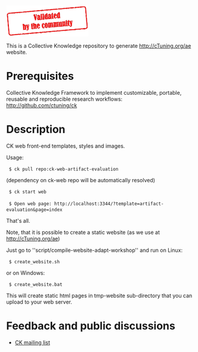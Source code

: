 ![logo](https://github.com/ctuning/ck-guide-images/blob/master/logo-validated-by-the-community-simple.png)

This is a Collective Knowledge repository to generate http://cTuning.org/ae website.

Prerequisites
=============
Collective Knowledge Framework to implement customizable, portable, reusable and reproducible
research workflows: http://github.com/ctuning/ck

Description
===========

CK web front-end templates, styles and images.

Usage:

```
 $ ck pull repo:ck-web-artifact-evaluation
```

 (dependency on ck-web repo will be automatically resolved)

```
 $ ck start web

 $ Open web page: http://localhost:3344/?template=artifact-evaluation&page=index
```

That's all.

Note, that it is possible to create a static website
(as we use at http://cTuning.org/ae)

Just go to ''script/compile-website-adapt-workshop''
and run on Linux:

```
 $ create_website.sh
```

or on Windows:
```
 $ create_website.bat
```

This will create static html pages in tmp-website sub-directory
that you can upload to your web server.

Feedback and public discussions
===============================
* [CK mailing list](http://groups.google.com/group/collective-knowledge)
